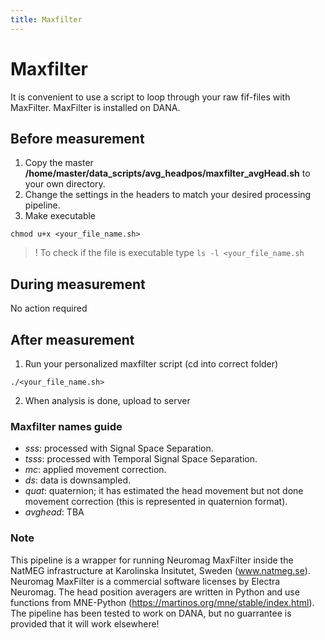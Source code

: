 ```yaml
---
title: Maxfilter
---
```


# Maxfilter

It is convenient to use a script to loop through your raw fif-files with MaxFilter. MaxFilter is installed on DANA.

## Before measurement
1. Copy the master **/home/master/data_scripts/avg_headpos/maxfilter_avgHead.sh** to your own directory.
2. Change the settings in the headers to match your desired processing pipeline.
3. Make executable
  
`chmod u+x <your_file_name.sh>`

> ! To check if the file is executable type `ls -l <your_file_name.sh`

## During measurement
No action required

## After measurement
1. Run your personalized maxfilter script (cd into correct folder)

`./<your_file_name.sh>`

2. When analysis is done, upload to server

### Maxfilter names guide

- *sss*: processed with Signal Space Separation.
- *tsss*: processed with Temporal Signal Space Separation.
- *mc*: applied movement correction.
- *ds*: data is downsampled.
- *quat*: quaternion; it has estimated the head movement but not done movement correction (this is represented in quaternion format).
- *avghead*: TBA

### Note

This pipeline is a wrapper for running Neuromag MaxFilter inside the NatMEG infrastructure at Karolinska Insitutet, Sweden (www.natmeg.se). Neuromag MaxFilter is a commercial software licenses by Electra Neuromag. The head position averagers are written in Python and use functions from MNE-Python (https://martinos.org/mne/stable/index.html). The pipeline has been tested to work on DANA, but no guarrantee is provided that it will work elsewhere!
